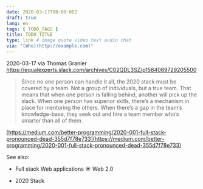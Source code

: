 ```yaml
---
date: 2020-03-17T00:00:00Z
draft: true
lang: en
tags: [ TODO_TAGS ]
title: TODO_TITLE
type: link # image quote video text audio chat
via: "[Who](http://example.com)"
---
```



2020-03-17 via Thomas Granier
https://equalexperts.slack.com/archives/C02QDL3SZ/p1584089729205500

> Since no one person can handle it all, the 2020 stack must be covered by a team. Not a group of individuals, but a true team. That means that when one person is falling behind, another will pick up the slack. When one person has superior skills, there’s a mechanism in place for mentoring the others. When there’s a gap in the team’s knowledge-base, they seek out and hire a team member who’s smarter than all of them.

[https://medium.com/better-programming/2020-001-full-stack-pronounced-dead-355d7f78e733](https://medium.com/better-programming/2020-001-full-stack-pronounced-dead-355d7f78e733)

See also:
* Full stack Web applications ☀ Web 2.0

* 2020 Stack

